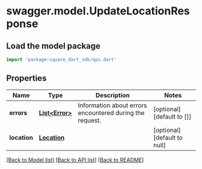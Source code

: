 # swagger.model.UpdateLocationResponse

## Load the model package
```dart
import 'package:square_dart_sdk/api.dart'
```

## Properties
Name | Type | Description | Notes
------------ | ------------- | ------------- | -------------
**errors** | [**List&lt;Error&gt;**](Error.md) | Information about errors encountered during the request. | [optional] [default to []]
**location** | [**Location**](Location.md) |  | [optional] [default to null]

[[Back to Model list]](../README.md#documentation-for-models) [[Back to API list]](../README.md#documentation-for-api-endpoints) [[Back to README]](../README.md)

